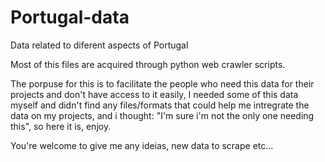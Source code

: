 # Portugal-data
Data related to diferent aspects of Portugal

Most of this files are acquired through python web crawler scripts.

The porpuse for this is to facilitate the people who need this data for their projects and don't have access to it easily, I needed some of this data myself and didn't find any files/formats that could help me intregrate the data on my projects, and i thought: "I'm sure i'm not the only one needing this", so here it is, enjoy.

You're welcome to give me any ideias, new data to scrape etc...

